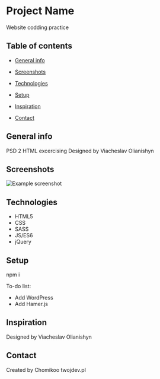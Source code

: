 # Project Name
Website codding practice

## Table of contents
* [General info](#general-info)
* [Screenshots](#screenshots)
* [Technologies](#technologies)
* [Setup](#setup)

* [Inspiration](#inspiration)
* [Contact](#contact)

## General info
PSD 2 HTML excercising
Designed by Viacheslav Olianishyn

## Screenshots
![Example screenshot](./img/screenshot.png)

## Technologies
* HTML5
* CSS
* SASS
* JS/ES6
* jQuery



## Setup
npm i


To-do list:
* Add WordPress 
* Add Hamer.js 



## Inspiration
Designed by Viacheslav Olianishyn


## Contact
Created by Chomikoo twojdev.pl